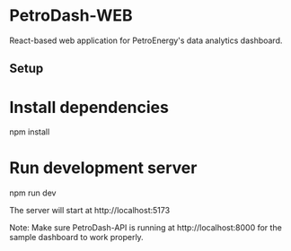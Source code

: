 # PetroDash-WEB
React-based web application for PetroEnergy's data analytics dashboard.

## Setup

# Install dependencies
npm install

# Run development server
npm run dev

The server will start at http://localhost:5173

Note: Make sure PetroDash-API is running at http://localhost:8000 for the sample dashboard to work properly.
